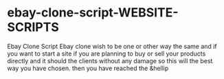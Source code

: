 # ebay-clone-script-WEBSITE-SCRIPTS
Ebay Clone Script Ebay clone wish to be one or other way the same and if you want to start a site  if you are planning to buy or  sell your products directly and it should the clients without any damage so this will the best way you have chosen.  then you have reached the &amp;hellip

